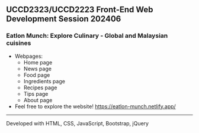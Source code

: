 ## UCCD2323/UCCD2223 Front-End Web Development Session 202406
### Eatlon Munch: Explore Culinary - Global and Malaysian cuisines 
- Webpages:
  - Home page
  - News page
  - Food page
  - Ingredients page
  - Recipes page
  - Tips page
  - About page
- Feel free to explore the website! 
https://eatlon-munch.netlify.app/
<hr>

Developed with HTML, CSS, JavaScript, Bootstrap, jQuery
